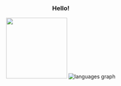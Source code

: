 <h3 align="center">Hello!</h3>

<div align="center">
  <img src="https://github-readme-streak-stats.herokuapp.com/?user=christopher-pedraza&theme=dark&hide_border=false" height="165" />
  <img src="https://github-readme-stats.vercel.app/api/top-langs?username=christopher-pedraza&locale=en&hide_title=false&layout=compact&card_width=320&langs_count=5&theme=dracula&hide_border=false&order=2" alt="languages graph"  />
</div>
